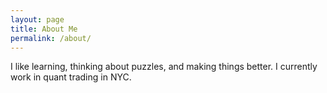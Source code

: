 ```yaml
---
layout: page
title: About Me
permalink: /about/
---
```


I like learning, thinking about puzzles, and making things better. I currently
work in quant trading in NYC.
